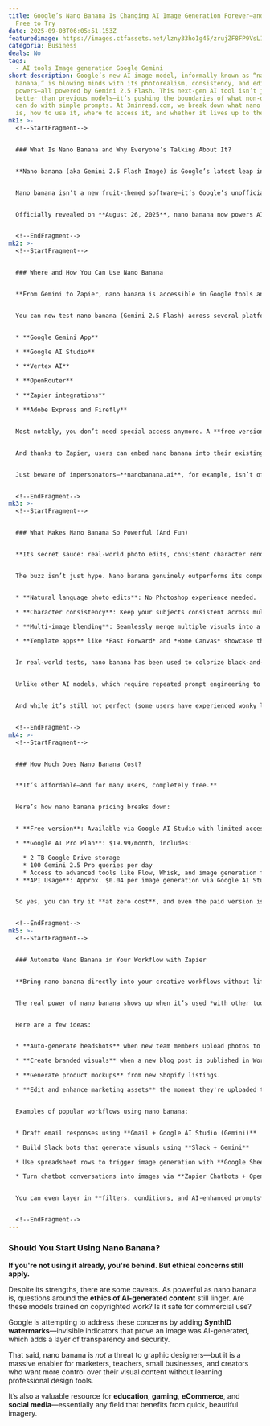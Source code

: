 ```yaml
---
title: Google’s Nano Banana Is Changing AI Image Generation Forever—and It’s
  Free to Try
date: 2025-09-03T06:05:51.153Z
featuredimage: https://images.ctfassets.net/lzny33ho1g45/zrujZF8FP9VsL1SMT28wp/73b548de0687b49d8ab7e98667bf62fb/gemini.jpg?fm=avif&q=31&fit=thumb&w=1520&h=760
categoria: Business
deals: No
tags:
  - AI tools Image generation Google Gemini
short-description: Google’s new AI image model, informally known as “nano
  banana,” is blowing minds with its photorealism, consistency, and editing
  powers—all powered by Gemini 2.5 Flash. This next-gen AI tool isn’t just
  better than previous models—it’s pushing the boundaries of what non-designers
  can do with simple prompts. At 3minread.com, we break down what nano banana
  is, how to use it, where to access it, and whether it lives up to the hype.
mk1: >-
  <!--StartFragment-->


  ### What Is Nano Banana and Why Everyone’s Talking About It?


  **Nano banana (aka Gemini 2.5 Flash Image) is Google’s latest leap in AI image editing and generation.**


  Nano banana isn’t a new fruit-themed software—it’s Google’s unofficial codename for their cutting-edge image model, **Gemini 2.5 Flash**. It started appearing anonymously in LMArena, an AI benchmarking tool that pits models against each other without names. But its high-quality results got people talking. As speculation grew, Google cheekily confirmed its ownership via cryptic banana-themed tweets, building curiosity and hype.


  Officially revealed on **August 26, 2025**, nano banana now powers AI image editing inside **Google Gemini**, **Vertex AI**, and **Google AI Studio**, with APIs available for developers and automation platforms. What sets it apart? Ultra-sharp photorealism, impressive editing features using natural language prompts, and—most notably—**character consistency** across different image prompts, something that has plagued other AI models for years.


  <!--EndFragment-->
mk2: >-
  <!--StartFragment-->


  ### Where and How You Can Use Nano Banana


  **From Gemini to Zapier, nano banana is accessible in Google tools and third-party apps.**


  You can now test nano banana (Gemini 2.5 Flash) across several platforms:


  * **Google Gemini App**

  * **Google AI Studio**

  * **Vertex AI**

  * **OpenRouter**

  * **Zapier integrations**

  * **Adobe Express and Firefly**


  Most notably, you don’t need special access anymore. A **free version** of Google AI Studio offers limited but usable access to the model. Power users can upgrade to the **Google AI Pro plan ($19.99/month)** for extended features, including 100 daily Gemini 2.5 queries and 2TB of cloud storage.


  And thanks to Zapier, users can embed nano banana into their existing workflows. Whether it’s image generation for blog posts, dynamic product shots, or social visuals, this model integrates smoothly with platforms like **Gmail, Google Sheets, Slack, Shopify**, and more.


  Just beware of impersonators—**nanobanana.ai**, for example, isn’t officially affiliated with Google.


  <!--EndFragment-->
mk3: >-
  <!--StartFragment-->


  ### What Makes Nano Banana So Powerful (And Fun)


  **Its secret sauce: real-world photo edits, consistent character rendering, and creative freedom.**


  The buzz isn’t just hype. Nano banana genuinely outperforms its competitors on industry benchmarks. Users are calling it a potential **“Photoshop killer”**, and for good reason. It allows:


  * **Natural language photo edits**: No Photoshop experience needed.

  * **Character consistency**: Keep your subjects consistent across multiple scenes or styles.

  * **Multi-image blending**: Seamlessly merge multiple visuals into a single composite.

  * **Template apps** like *Past Forward* and *Home Canvas* showcase these strengths in real-time.


  In real-world tests, nano banana has been used to colorize black-and-white family photos, change clothing colors, swap out backgrounds, and even insert pop culture elements like aliens or potatoes—yes, really.


  Unlike other AI models, which require repeated prompt engineering to get things right, Gemini 2.5 Flash often nails it on the **first try**, making it a true time-saver for marketers, designers, and educators.


  And while it’s still not perfect (some users have experienced wonky limbs or inconsistent backgrounds), it clearly raises the bar for what's possible with AI-generated imagery.


  <!--EndFragment-->
mk4: >-
  <!--StartFragment-->


  ### How Much Does Nano Banana Cost?


  **It’s affordable—and for many users, completely free.**


  Here’s how nano banana pricing breaks down:


  * **Free version**: Available via Google AI Studio with limited access.

  * **Google AI Pro Plan**: $19.99/month, includes:

    * 2 TB Google Drive storage
    * 100 Gemini 2.5 Pro queries per day
    * Access to advanced tools like Flow, Whisk, and image generation features
  * **API Usage**: Approx. $0.04 per image generation via Google AI Studio’s API.


  So yes, you can try it **at zero cost**, and even the paid version is reasonably priced compared to enterprise-level image editing tools. With no strict token limit but a “fair usage” daily cap, Google seems more focused on user adoption than monetization—at least for now.


  <!--EndFragment-->
mk5: >-
  <!--StartFragment-->


  ### Automate Nano Banana in Your Workflow with Zapier


  **Bring nano banana directly into your creative workflows without lifting a finger.**


  The real power of nano banana shows up when it’s used *with other tools*. With **Zapier’s AI automation platform**, you can plug nano banana into your everyday software stack to automate image editing and generation.


  Here are a few ideas:


  * **Auto-generate headshots** when new team members upload photos to Google Drive.

  * **Create branded visuals** when a new blog post is published in WordPress.

  * **Generate product mockups** from new Shopify listings.

  * **Edit and enhance marketing assets** the moment they're uploaded to your DAM system.


  Examples of popular workflows using nano banana:


  * Draft email responses using **Gmail + Google AI Studio (Gemini)**

  * Build Slack bots that generate visuals using **Slack + Gemini**

  * Use spreadsheet rows to trigger image generation with **Google Sheets + OpenRouter**

  * Turn chatbot conversations into images via **Zapier Chatbots + OpenRouter**


  You can even layer in **filters, conditions, and AI-enhanced prompts** so that nano banana outputs polished visuals automatically—no human intervention required.


  <!--EndFragment-->
---
```

<!--StartFragment-->

### Should You Start Using Nano Banana?

**If you're not using it already, you're behind. But ethical concerns still apply.**

Despite its strengths, there are some caveats. As powerful as nano banana is, questions around the **ethics of AI-generated content** still linger. Are these models trained on copyrighted work? Is it safe for commercial use?

Google is attempting to address these concerns by adding **SynthID watermarks**—invisible indicators that prove an image was AI-generated, which adds a layer of transparency and security.

That said, nano banana is *not* a threat to graphic designers—but it is a massive enabler for marketers, teachers, small businesses, and creators who want more control over their visual content without learning professional design tools.

It’s also a valuable resource for **education**, **gaming**, **eCommerce**, and **social media**—essentially any field that benefits from quick, beautiful imagery.

<!--EndFragment-->